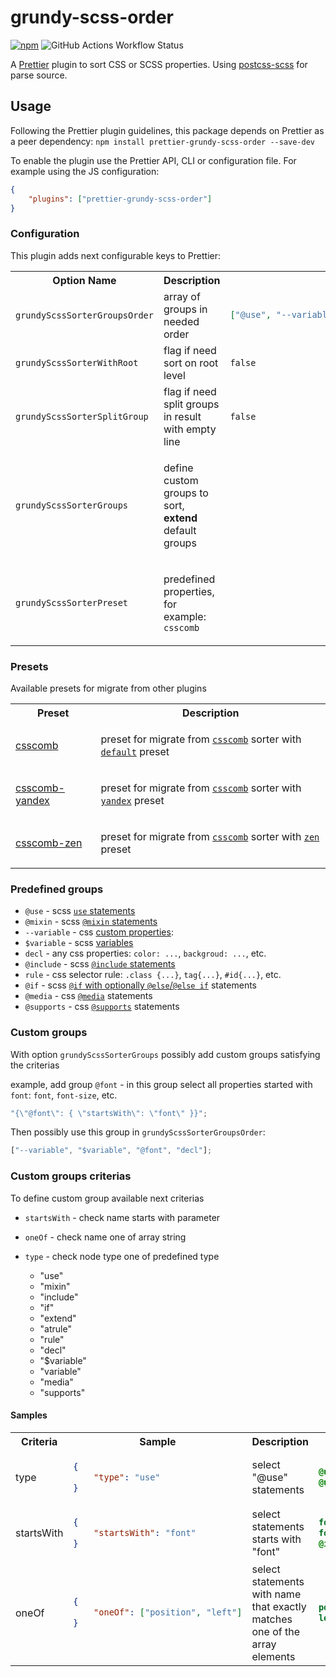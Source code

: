# grundy-scss-order

[![npm][npm-badge]][npm] ![GitHub Actions Workflow Status][npm-build]

A [Prettier](https://prettier.io/) plugin to sort CSS or SCSS properties. Using [postcss-scss](https://github.com/postcss/postcss-scss) for parse source.

## Usage

Following the Prettier plugin guidelines, this package depends on Prettier as a peer dependency:
`npm install prettier-grundy-scss-order --save-dev`

To enable the plugin use the Prettier API, CLI or configuration file. For example using the JS configuration:

```json
{
    "plugins": ["prettier-grundy-scss-order"]
}
```

### Configuration

This plugin adds next configurable keys to Prettier:

<table>
<tr>
<th>Option Name</th>
<th>Description</th>
<th>Default value</th>
</tr>
<tr>
<td>

`grundyScssSorterGroupsOrder`</td>

<td>array of groups in needed order</td>
<td>

```json
["@use", "--variable", "$variable", "@if", "decl", "@include", "@mixin", "rule"]
```

</td>
</tr>
<tr>
<td>

`grundyScssSorterWithRoot`</td>

<td>flag if need sort on root level</td>
<td>

`false`</td>

<tr><td>

`grundyScssSorterSplitGroup`</td>

<td>flag if need split groups in result with empty line</td>
<td>

`false`</td>

</tr>
<tr><td>

`grundyScssSorterGroups`</td>

<td>

define custom groups to sort, **extend** default groups</td>

<td></td>

</tr>
<tr><td>

`grundyScssSorterPreset`</td>

<td>

predefined properties, for example: `csscomb`</td>

<td></td>

</tr>
    </table>

### Presets

Available presets for migrate from other plugins

<table>
<tr>
<th>Preset</th>
<th>Description</th>
</tr>
<tr>
<td>

[csscomb](src/presets/csscomb.mjs)

</td>
<td>

preset for migrate from [`csscomb`](https://github.com/csscomb/csscomb.js) sorter with [`default`](https://github.com/csscomb/csscomb.js/blob/dev/config/csscomb.json) preset</td>

</tr>
<tr>
<td>

[csscomb-yandex](src/presets/csscomb-yandex.mjs)</td>

<td>

preset for migrate from [`csscomb`](https://github.com/csscomb/csscomb.js) sorter with [`yandex`](https://github.com/csscomb/csscomb.js/blob/dev/config/yandex.json) preset</td>

</tr>
<tr>
<td>

[csscomb-zen](src/presets/csscomb-zen.mjs)</td>

<td>

preset for migrate from [`csscomb`](https://github.com/csscomb/csscomb.js) sorter with [`zen`](https://github.com/csscomb/csscomb.js/blob/dev/config/zen.json) preset</td>

</tr>
</table>

### Predefined groups

- `@use` - scss [`use` statements](https://sass-lang.com/documentation/at-rules/use/)
- `@mixin` - scss [`@mixin` statements](https://sass-lang.com/documentation/at-rules/mixin/)
- `--variable` - css [custom properties](https://developer.mozilla.org/en-US/docs/Web/CSS/--*):
- `$variable` - scss [variables](https://sass-lang.com/documentation/variables/)
- `decl` - any css properties: `color: ...`, `backgroud: ...`, etc.
- `@include` - scss [`@include` statements](https://sass-lang.com/documentation/at-rules/mixin/)
- `rule` - css selector rule: `.class {...}`, `tag{...}`, `#id{...}`, etc.
- `@if` - scss [`@if` with optionally `@else`/`@else if`](https://sass-lang.com/documentation/at-rules/control/if/) statements
- `@media` - css [`@media`](https://developer.mozilla.org/en-US/docs/Web/CSS/@media) statements
- `@supports` - css [`@supports`](https://developer.mozilla.org/en-US/docs/Web/CSS/@supports) statements

### Custom groups

With option `grundyScssSorterGroups` possibly add custom groups satisfying the criterias

example, add group `@font` - in this group select all properties started with `font`: `font`, `font-size`, etc.

```js
"{\"@font\": { \"startsWith\": \"font\" }}";
```

Then possibly use this group in `grundyScssSorterGroupsOrder`:

```js
["--variable", "$variable", "@font", "decl"];
```

### Custom groups criterias

To define custom group available next criterias

- `startsWith` - check name starts with parameter
- `oneOf` - check name one of array string
- `type` - check node type one of predefined type

    - "use"
    - "mixin"
    - "include"
    - "if"
    - "extend"
    - "atrule"
    - "rule"
    - "decl"
    - "$variable"
    - "variable"
    - "media"
    - "supports"

#### Samples

<table>
<tr>
<th width="5%">Criteria</th>
<th width="35%">Sample</th>
<th width="25%">Description</th>
<th >Applied to</th>
</tr>
<tr>
<td>type</td>
<td>

```json
{
    "type": "use"
}
```

</td>
<td>select "@use" statements</td>
<td>

```scss
@use "colors";
@use "colors" as c;
```

</td>
</tr>
<tr>
<td>startsWith</td>
<td>

```json
{
    "startsWith": "font"
}
```

</td>
<td>select statements starts with "font"</td>
<td>

```scss
font: "Courier New";
font-size: 10px;
@include fonts;
```

</td>
</tr>
<tr>
<td>oneOf</td>
<td>

```json
{
    "oneOf": ["position", "left"]
}
```

</td>
<td>select statements with name that exactly matches one of the array elements</td>
<td>

```scss
position: relative;
left: 10px;
```

</td>
</tr>
</table>

[npm]: https://www.npmjs.com/package/prettier-grundy-scss-order
[npm-badge]: https://img.shields.io/npm/v/prettier-grundy-scss-order?color=blue
[npm-build]: https://img.shields.io/github/actions/workflow/status/urffin/grundy-scss-order/npm-publish.yml?label=build
